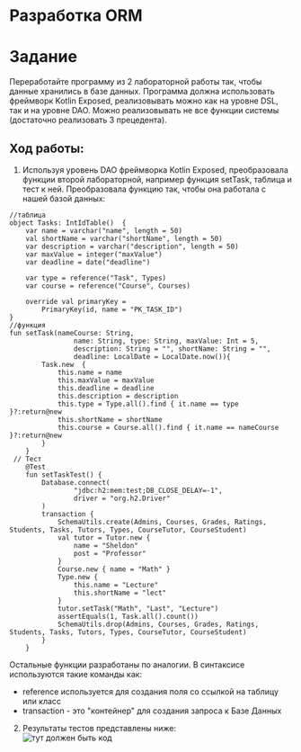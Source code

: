 # Разработка ORM
# Задание
Переработайте программу из 2 лабораторной работы так, чтобы данные хранились в базе данных. Программа должна использовать фреймворк Kotlin Exposed, реализовывать можно как на уровне DSL, так и на уровне DAO. Можно реализовывать не все функции системы (достаточно реализовать 3 прецедента).
## Ход работы:
1. Используя уровень DAO фреймворка Kotlin Exposed, преобразовала функции второй лабораторной, например функция setTask, таблица и тест к ней.  Преобразовала функцию так, чтобы она работала с нашей базой данных:
```
//таблица 
object Tasks: IntIdTable()  {
    var name = varchar("name", length = 50)
    val shortName = varchar("shortName", length = 50)
    var description = varchar("description", length = 50)
    var maxValue = integer("maxValue")
    var deadline = date("deadline")

    var type = reference("Task", Types)
    var course = reference("Course", Courses)

    override val primaryKey =
        PrimaryKey(id, name = "PK_TASK_ID")
}
//функция
fun setTask(nameCourse: String,
                name: String, type: String, maxValue: Int = 5,
                description: String = "", shortName: String = "",
                deadline: LocalDate = LocalDate.now()){
        Task.new  {
            this.name = name
            this.maxValue = maxValue
            this.deadline = deadline
            this.description = description
            this.type = Type.all().find { it.name == type }?:return@new
            this.shortName = shortName
            this.course = Course.all().find { it.name == nameCourse }?:return@new
        }
    }
 // Тест
	@Test
    fun setTaskTest() {
        Database.connect(
                "jdbc:h2:mem:test;DB_CLOSE_DELAY=-1",
                driver = "org.h2.Driver"
        )
        transaction {
            SchemaUtils.create(Admins, Courses, Grades, Ratings, Students, Tasks, Tutors, Types, CourseTutor, CourseStudent)
            val tutor = Tutor.new {
                name = "Sheldon"
                post = "Professor"
            }
            Course.new { name = "Math" }
            Type.new {
                this.name = "Lecture"
                this.shortName = "lect"
            }
            tutor.setTask("Math", "Last", "Lecture")
            assertEquals(1, Task.all().count())
            SchemaUtils.drop(Admins, Courses, Grades, Ratings, Students, Tasks, Tutors, Types, CourseTutor, CourseStudent)
        }
    }
```
Остальные функции разработаны по аналогии.
В синтаксисе используются такие команды как: 
 - reference используется для создания поля со ссылкой на таблицу или класс
 - transaction - это "контейнер" для создания запроса к Базе Данных
2. Результаты тестов представлены ниже:  <br>
![тут должен быть код](https://sun9-5.userapi.com/impg/I2nYNVufWvsGFf72YsP5cuPaJddEyUcbJR6KgQ/wiKgVw_JVx4.jpg)
